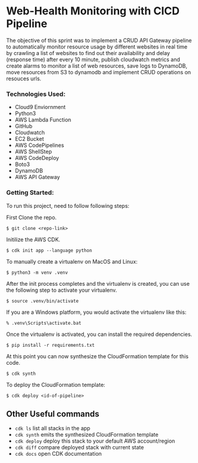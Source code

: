 # Web-Health Monitoring with CICD Pipeline
The objective of this sprint was to implement a CRUD API Gateway pipeline to automatically monitor resource usage by different websites in real time by crawling a list of websites to find out their availability and delay (response time) after every 10 minute, publish cloudwatch metrics and create alarms to monitor a list of web resources, save logs to DynamoDB, move resources from S3 to dynamodb and implement CRUD operations on resouces urls. 

### Technologies Used:
- Cloud9 Enviornment
- Python3
- AWS Lambda Function
- GitHub
- Cloudwatch
- EC2 Bucket
- AWS CodePipelines
- AWS ShellStep
- AWS CodeDeploy
- Boto3
- DynamoDB
- AWS API Gateway

### Getting Started:
To run this project, need to follow following steps:

First Clone the repo.

```
$ git clone <repo-link>
```

Initilize the AWS CDK.

```
$ cdk init app --language python
```

To manually create a virtualenv on MacOS and Linux:

```
$ python3 -m venv .venv
```

After the init process completes and the virtualenv is created, you can use the following step to activate your virtualenv.

```
$ source .venv/bin/activate
```

If you are a Windows platform, you would activate the virtualenv like this:

```
% .venv\Scripts\activate.bat
```

Once the virtualenv is activated, you can install the required dependencies.

```
$ pip install -r requirements.txt
```

At this point you can now synthesize the CloudFormation template for this code.

```
$ cdk synth
```
To deploy the CloudFormation template:

```
$ cdk deploy <id-of-pipeline>
```

## Other Useful commands

 * `cdk ls`          list all stacks in the app
 * `cdk synth`       emits the synthesized CloudFormation template
 * `cdk deploy`      deploy this stack to your default AWS account/region
 * `cdk diff`        compare deployed stack with current state
 * `cdk docs`        open CDK documentation
